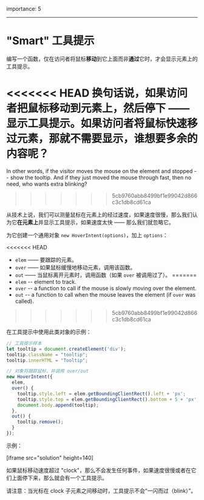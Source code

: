 importance: 5

---

# "Smart" 工具提示

编写一个函数，仅在访问者将鼠标**移动**到它上面而非**通过**它时，才会显示元素上的工具提示。

<<<<<<< HEAD
换句话说，如果访问者把鼠标移动到元素上，然后停下 —— 显示工具提示。如果访问者将鼠标快速移过元素，那就不需要显示，谁想要多余的内容呢？
=======
In other words, if the visitor moves the mouse on the element and stopped -- show the tooltip. And if they just moved the mouse through fast, then no need, who wants extra blinking?
>>>>>>> 5cb9760abb8499bf1e99042d866c3c1db8cd61ca

从技术上说，我们可以测量鼠标在元素上的经过速度，如果速度很慢，那么我们认为它**在元素上**并显示工具提示，如果速度太快 —— 那么我们就忽略它。

为它创建一个通用对象 `new HoverIntent(options)`，加上 `options`：

<<<<<<< HEAD
- `elem` —— 要跟踪的元素。
- `over` —— 如果鼠标缓慢地移动元素，调用该函数。
- `out` —— 当鼠标离开元素时，调用函数（如果 `over` 被调用过了）。
=======
- `elem` -- element to track.
- `over` -- a function to call if the mouse is slowly moving over the element.
- `out` -- a function to call when the mouse leaves the element (if `over` was called).
>>>>>>> 5cb9760abb8499bf1e99042d866c3c1db8cd61ca

在工具提示中使用此类对象的示例：

```js
// 工具提示样本
let tooltip = document.createElement('div');
tooltip.className = "tooltip";
tooltip.innerHTML = "Tooltip";

// 对象将跟踪鼠标，并调用 over/out
new HoverIntent({
  elem,
  over() {
    tooltip.style.left = elem.getBoundingClientRect().left + 'px';
    tooltip.style.top = elem.getBoundingClientRect().bottom + 5 + 'px';
    document.body.append(tooltip);
  },
  out() {
    tooltip.remove();
  }
});
```

示例：

[iframe src="solution" height=140]

如果鼠标移动速度超过 "clock"，那么不会发生任何事件，如果速度很慢或者在它们上面停下来，那么就会有一个工具提示。

请注意：当光标在 clock 子元素之间移动时，工具提示不会“一闪而过（blink）”。
